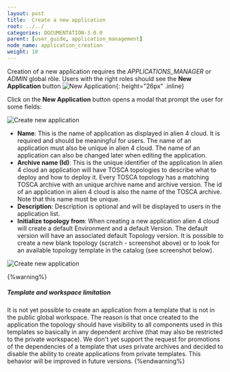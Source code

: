 ```yaml
---
layout: post
title:  Create a new application
root: ../../
categories: DOCUMENTATION-3.0.0
parent: [user_guide, application_management]
node_name: application_creation
weight: 10
---
```


Creation of a new application requires the *APPLICATIONS_MANAGER* or *ADMIN* global rôle. Users with the right roles should see the __New Application__ button ![New Application](../../images/3.0.0/user_guide/applications/new_app_button.png){: height="26px" .inline}

Click on the __New Application__ button opens a modal that prompt the user for some fields:

![Create new application](../../images/3.0.0/user_guide/applications/new_app_modal_scratch.png)

* __Name__: This is the name of application as displayed in alien 4 cloud. It is required and should be meaningful for users. The name of an application must also be unique in alien 4 cloud. The name of an application can also be changed later when editing the application.
* __Archive name (Id)__: This is the unique identifier of the application In alien 4 cloud an application will have TOSCA topologies to describe what to deploy and how to deploy it. Every TOSCA topology has a matching TOSCA archive with an unique archive name and archive version. The id of an application in alien 4 cloud is also the name of the TOSCA archive. Note that this name must be unique.
* __Description__: Description is optional and will be displayed to users in the application list.
* __Initialize topology from__: When creating a new application alien 4 cloud will create a default Environment and a default Version. The default version will have an associated default Topology version. It is possible to create a new blank topology (scratch - screenshot above) or to look for an available topology template in the catalog (see screenshot below).

![Create new application](../../images/3.0.0/user_guide/applications/new_app_modal_template.png)

{%warning%}
<h5>Template and workspace limitation</h5>
It is not yet possible to create an application from a template that is not in the public global workspace. The reason is that once created to the application the topology should have visibility to all components used in this templates so basically in any dependent archive (that may also be restricted to the private workspace).
We don't yet support the request for promotions of the dependencies of a template that uses private archives and decided to disable the ability to create applications from private templates. This behavior will be improved in future versions.
{%endwarning%}
